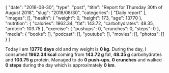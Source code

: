 {
    "date": "2018-08-30",
    "type": "post",
    "title": "Report for Thursday 30th of August 2018",
    "slug": "2018\/08\/30",
    "categories": [
        "Daily report"
    ],
    "images": [],
    "health": {
        "weight": 0,
        "height": 173,
        "age": 13770
    },
    "nutrition": {
        "calories": 1962.34,
        "fat": 143.72,
        "carbohydrates": 48.35,
        "protein": 103.75
    },
    "exercise": {
        "pushups": 0,
        "crunches": 0,
        "steps": 0
    },
    "media": {
        "books": [],
        "podcast": [],
        "youtube": [],
        "movies": [],
        "photos": []
    }
}

Today I am <strong>13770 days</strong> old and my weight is <strong>0 kg</strong>. During the day, I consumed <strong>1962.34 kcal</strong> coming from <strong>143.72 g</strong> fat, <strong>48.35 g</strong> carbohydrates and <strong>103.75 g</strong> protein. Managed to do <strong>0 push-ups</strong>, <strong>0 crunches</strong> and walked <strong>0 steps</strong> during the day which is approximately <strong>0 km</strong>.